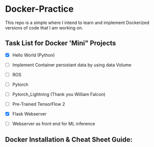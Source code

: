 # Docker-Practice

This repo is a simple where I intend to learn and implement Dockerized versions of code that I am working on. 

## Task List for Docker 'Mini" Projects

- [x] Hello World (Python) 
- [ ] Implement Container persistant data by using data Volume
- [ ] ROS 
- [ ] Pytorch 
- [ ] Pytorch_Lightning (Thank you William Falcon) 
- [ ] Pre-Trained TensorFlow 2 
- [x] Flask Webserver 
- [ ] Webserver as front end for ML inference 


## Docker Installation & Cheat Sheet Guide:


